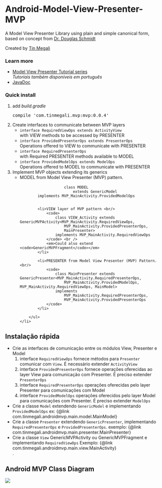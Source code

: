 <h1>Android-Model-View-Presenter-MVP</h1>

<p>
A Model View Presenter Library using plain and simple canonical form,
based on concept from 
<a href="https://github.com/douglascraigschmidt/POSA-15/tree/master/ex/AcronymExpander/src/vandy/mooc"> 
Dr. Douglas Schmidt</a>
</p>

<p>
Created by <a href="http://www.tinmegali.com">Tin Megali</a> 	
</p>

<h3>Learn more</h3>
<ul>
	<li>
		<a href="http://www.tinmegali.com/en/model-view-presenter-android-part-1/">
			Model View Presenter Tutorial series</a> <br />
		<em>Tutoriais também disponíveis em português</em>
	</li>
	<!-- 
<li>
		<a href="http://tinmegali.com/my-libs/simple-mvp/javadoc/">
			Using MVP library
		</a>
	</li>
 -->
	<li>
		<a href="http://tinmegali.com/my-libs/simple-mvp/javadoc/">
			JavaDoc
		</a>
	</li>
</ul>

<h3>Quick install</h3>
<ol>
	<li>
		add <em>build.gradle</em> <pre>compile 'com.tinmegali.mvp:mvp:0.0.4'</pre>
	</li>
	<li>
		Create interfaces to communicate between MVP layers
		<ul>
			<li>
				<code>interface RequiredViewOps extends ActivityView</code> 
				<br/>with VIEW methods to be accessed by PRESENTER
			</li>
			<li>
				<code>interface ProvidedPresenterOps extends PresenterOps<RequiredViewOps></code> 
				<br/>Operations offered to VIEW to communicate with PRESENTER
			</li>
			<li>
				<code>interface RequiredPresenterOps</code> 
				<br/>with Required PRESENTER methods available to MODEL
			</li>
			<li>
				<code>interface ProvidedModelOps extends ModelOps<RequiredPresenterOps></code> 
				<br/>Operations offered to MODEL to communicate with PRESENTER
			</li>
		</ul>
	</li>
	<li>
		Implement MVP objects extending its generics
		<ul>
			<li> MODEL from Model View Presenter (MVP) pattern. </br>
				<code>
					class MODEL 
						extends GenericModel<MVP_MainActivity.RequiredPresenterOps>
        implements MVP_MainActivity.ProvidedModelOps
        		</code>
			</li>
			
			<li>VIEW layer of MVP pattern <br/>
				<code>
					class VIEW_Activity extends GenericMVPActivity<MVP_MainActivity.RequiredViewOps,
						MVP_MainActivity.ProvidedPresenterOps,
                    	MainPresenter> 
                    implements MVP_MainActivity.RequiredViewOps
				</code> <br />
				<em>Could also extend <code>GenericMVPFragment</code></em>
			</li>
			
			<li>PRESENTER from Model View Presenter (MVP) Pattern. <br/>
				<code>
					class MainPresenter extends GenericPresenter<MVP_MainActivity.RequiredPresenterOps,
						MVP_MainActivity.ProvidedModelOps, MVP_MainActivity.RequiredViewOps, MainModel>
					implements
            			MVP_MainActivity.RequiredPresenterOps,
            			MVP_MainActivity.ProvidedPresenterOps
				</code>
			</li>
			
		</ul>
	</li>
</ol>

<h2>Instalação rápida</h2> 
  <ul>
      <li>
          Crie as interfaces de comunicação entre os módulos View, Presenter e Model
           <ol>
               <li>
              interface <code>RequiredViewOps</code> fornece métodos para <code>Presenter</code>
          comunicar com <code>View</code>. É necessário extender <code>ActivityView</code>
               </li>
               <li>
                   interface <code>ProvidedPresenterOps</code> fornece operações oferecidas
                   ao layer View para comunicação com Presenter.
                   É preciso extender <code>PresenterOps<RequiredViewOps></code>
               </li>
               <li>
                   interface <code>RequiredPresenterOps</code> operações oferecidas
                   pelo layer Presenter para comunicações com Model
               </li>
               <li>
                   interface <code>ProvidedModelOps</code> operações oferecidos pelo
                   layer Model para comunicações com Presenter.
                   É preciso extender <code>ModelOps<RequiredPresenterOps></code>
               </li>
           </ol>
      </li>
      <li>
          Crie a classe <code>Model</code> extendendo <code>GenericModel<RequiredPresenterOps></code>
          e implementando <code>ProvidedModelOps</code>
          ex: {@link com.tinmegali.androidmvp.main.model.MainModel}
      </li>
      <li>
          Crie a classe <code>Presenter</code> extendendo <code>GenericPresenter</code>,
          implementando <code>RequiredPresenterOps</code> e <code>ProvidedPresenterOps</code>.
          exemplo: {@link com.tinmegali.androidmvp.main.presenter.MainPresenter}
      </li>
      <li>
          Crie a classe <code>View</code> GenericMVPActivity ou GenericMVPFragment e
          implementando <code>RequiredViewOps</code>
          Exemplo: {@link com.tinmegali.androidmvp.main.view.MainActivity}
      </li>.
 </ul>
 
<h2>Android MVP Class Diagram</h2>
<img src="http://www.tinmegali.com/wp-content/uploads/2016/02/mvp-class-diagram.jpg" />
 

